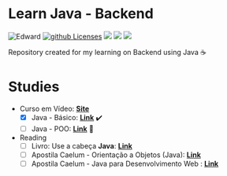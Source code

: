 # Learn Java - Backend
  
![Edward][Badge] 
[![github Licenses][License-badge]][License] 
![][Badge-Java] 
![][Badge-Backend] 
[![][Badge-IDE]][IDE-Link]
 
Repository created for my learning on Backend using Java ☕

# Studies
- Curso em Vídeo: [**Site**](https://www.cursoemvideo.com/)
  - [X] Java - Básico: [**Link**](https://www.youtube.com/watch?v=sTX0UEplF54&list=RDCMUCrWvhVmt0Qac3HgsjQK62FQ&start_radio=1&rv=sTX0UEplF54) :heavy_check_mark:
  - [ ] Java - POO: [**Link**](https://www.youtube.com/playlist?list=PLHz_AreHm4dkqe2aR0tQK74m8SFe-aGsY) 🚧
- Reading
  - [ ] Livro: Use a cabeça **Java**: [**Link**](https://g.co/kgs/YUwieF)
  - [ ] Apostila Caelum - Orientação a Objetos (Java): [**Link**](https://www.caelum.com.br/apostila-java-orientacao-objetos)
  - [ ] Apostila Caelum - Java para Desenvolvimento Web : [**Link**](https://www.caelum.com.br/apostila-java-web)

[License-badge]: https://img.shields.io/github/license/edward-mn/learn-web-development.svg
[License]: https://opensource.org/licenses/MIT
[Badge]: https://img.shields.io/badge/Courses-Edward-yellow.svg
[Badge-Java]: https://img.shields.io/badge/Learning-Java-brown.svg
[Badge-Backend]: https://img.shields.io/badge/From-Backend-black.svg
[Badge-IDE]: https://img.shields.io/badge/IDE-IntelliJ-purple.svg
[IDE-Link]: https://www.jetbrains.com/idea/download/

